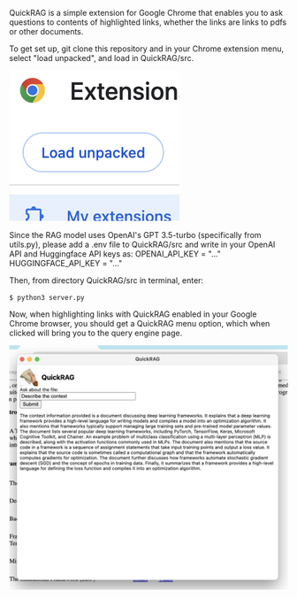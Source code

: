 QuickRAG is a simple extension for Google Chrome that enables you to ask questions to contents of highlighted links, whether the links are links to pdfs or other documents. 

To get set up, git clone this repository and in your Chrome extension menu, select "load unpacked", and load in QuickRAG/src.

![alt text](src/img/LoadExt.png)

Since the RAG model uses OpenAI's GPT 3.5-turbo (specifically from utils.py), please add a .env file to QuickRAG/src and write in your OpenAI API and Huggingface API keys as:
OPENAI_API_KEY = "..."
HUGGINGFACE_API_KEY = "..."

Then, from directory QuickRAG/src in terminal, enter:
```
$ python3 server.py
```

Now, when highlighting links with QuickRAG enabled in your Google Chrome browser, you should get a QuickRAG menu option, which when clicked will bring you to the query engine page. 

![alt text](src/img/QRPage.png)


